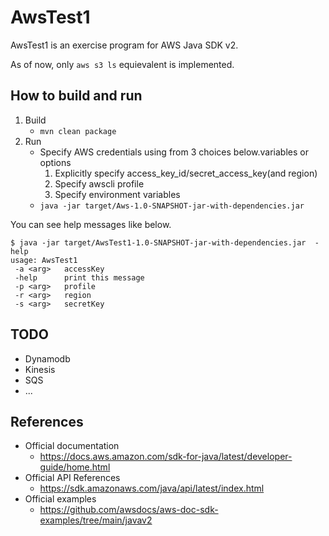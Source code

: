 # AwsTest1

AwsTest1 is an exercise program for AWS Java SDK v2.

As of now, only `aws s3 ls` equievalent is implemented.

## How to build and run

1. Build
    * `mvn clean package`
2. Run
    * Specify AWS credentials using from 3 choices below.variables or options
        1. Explicitly specify access_key_id/secret_access_key(and region)
        2. Specify awscli profile
        3. Specify environment variables
    * `java -jar target/Aws-1.0-SNAPSHOT-jar-with-dependencies.jar`

You can see help messages like below.

```
$ java -jar target/AwsTest1-1.0-SNAPSHOT-jar-with-dependencies.jar  -help
usage: AwsTest1
 -a <arg>   accessKey
 -help      print this message
 -p <arg>   profile
 -r <arg>   region
 -s <arg>   secretKey
```

## TODO
* Dynamodb
* Kinesis
* SQS
* ...

## References
* Official documentation
    * https://docs.aws.amazon.com/sdk-for-java/latest/developer-guide/home.html
* Official API References
    * https://sdk.amazonaws.com/java/api/latest/index.html
* Official examples
    * https://github.com/awsdocs/aws-doc-sdk-examples/tree/main/javav2
